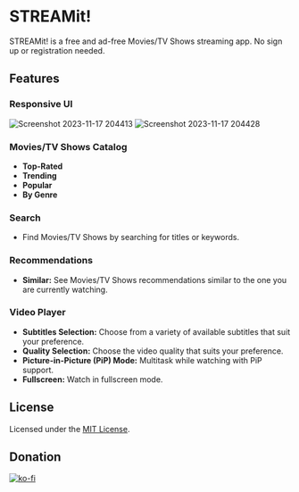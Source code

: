 # STREAMit!

STREAMit! is a free and ad-free Movies/TV Shows streaming app. No sign up or registration needed.

## Features

### Responsive UI
![Screenshot 2023-11-17 204413](https://github.com/sinnedpenguin/streamit/assets/133164950/caaa75e3-6fb9-42c4-b545-174d9de73872)
![Screenshot 2023-11-17 204428](https://github.com/sinnedpenguin/streamit/assets/133164950/339a67e3-fff9-4e7e-8822-df6bcf13ab72)

### Movies/TV Shows Catalog

- **Top-Rated**
- **Trending**
- **Popular**
- **By Genre**
  
### Search

- Find Movies/TV Shows by searching for titles or keywords.

### Recommendations

- **Similar:** See Movies/TV Shows recommendations similar to the one you are currently watching.

### Video Player

- **Subtitles Selection:** Choose from a variety of available subtitles that suit your preference.
- **Quality Selection:** Choose the video quality that suits your preference.
- **Picture-in-Picture (PiP) Mode:** Multitask while watching with PiP support.
- **Fullscreen:** Watch in fullscreen mode.

## License

Licensed under the [MIT License](LICENSE).

## Donation
[![ko-fi](https://ko-fi.com/img/githubbutton_sm.svg)](https://ko-fi.com/O4O1QRSMK)
